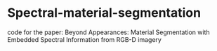 # Spectral-material-segmentation
code for the paper: Beyond Appearances: Material Segmentation with Embedded Spectral Information from RGB-D imagery
